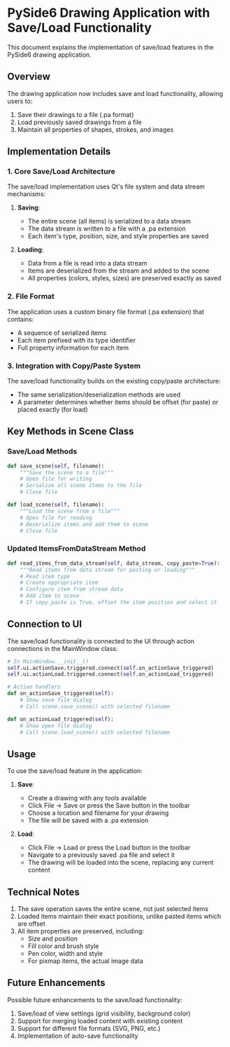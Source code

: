 # PySide6 Drawing Application with Save/Load Functionality

This document explains the implementation of save/load features in the PySide6 drawing application.

## Overview

The drawing application now includes save and load functionality, allowing users to:

1. Save their drawings to a file (.pa format)
2. Load previously saved drawings from a file
3. Maintain all properties of shapes, strokes, and images

## Implementation Details

### 1. Core Save/Load Architecture

The save/load implementation uses Qt's file system and data stream mechanisms:

1. **Saving**: 
   - The entire scene (all items) is serialized to a data stream
   - The data stream is written to a file with a .pa extension
   - Each item's type, position, size, and style properties are saved

2. **Loading**:
   - Data from a file is read into a data stream
   - Items are deserialized from the stream and added to the scene
   - All properties (colors, styles, sizes) are preserved exactly as saved

### 2. File Format

The application uses a custom binary file format (.pa extension) that contains:
- A sequence of serialized items
- Each item prefixed with its type identifier
- Full property information for each item

### 3. Integration with Copy/Paste System

The save/load functionality builds on the existing copy/paste architecture:
- The same serialization/deserialization methods are used
- A parameter determines whether items should be offset (for paste) or placed exactly (for load)

## Key Methods in Scene Class

### Save/Load Methods

```python
def save_scene(self, filename):
    """Save the scene to a file"""
    # Open file for writing
    # Serialize all scene items to the file
    # Close file

def load_scene(self, filename):
    """Load the scene from a file"""
    # Open file for reading
    # Deserialize items and add them to scene
    # Close file
```

### Updated ItemsFromDataStream Method

```python
def read_items_from_data_stream(self, data_stream, copy_paste=True):
    """Read items from data stream for pasting or loading"""
    # Read item type
    # Create appropriate item
    # Configure item from stream data
    # Add item to scene
    # If copy_paste is True, offset the item position and select it
```

## Connection to UI

The save/load functionality is connected to the UI through action connections in the MainWindow class:

```python
# In MainWindow.__init__()
self.ui.actionSave.triggered.connect(self.on_actionSave_triggered)
self.ui.actionLoad.triggered.connect(self.on_actionLoad_triggered)

# Action handlers
def on_actionSave_triggered(self):
    # Show save file dialog
    # Call scene.save_scene() with selected filename

def on_actionLoad_triggered(self):
    # Show open file dialog
    # Call scene.load_scene() with selected filename
```

## Usage

To use the save/load feature in the application:

1. **Save**:
   - Create a drawing with any tools available
   - Click File → Save or press the Save button in the toolbar
   - Choose a location and filename for your drawing
   - The file will be saved with a .pa extension

2. **Load**:
   - Click File → Load or press the Load button in the toolbar
   - Navigate to a previously saved .pa file and select it
   - The drawing will be loaded into the scene, replacing any current content

## Technical Notes

1. The save operation saves the entire scene, not just selected items
2. Loaded items maintain their exact positions, unlike pasted items which are offset
3. All item properties are preserved, including:
   - Size and position
   - Fill color and brush style
   - Pen color, width and style
   - For pixmap items, the actual image data

## Future Enhancements

Possible future enhancements to the save/load functionality:
1. Save/load of view settings (grid visibility, background color)
2. Support for merging loaded content with existing content
3. Support for different file formats (SVG, PNG, etc.)
4. Implementation of auto-save functionality